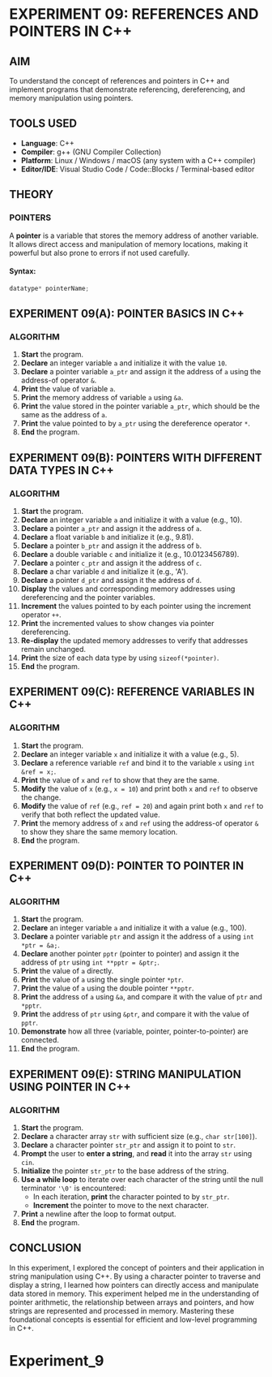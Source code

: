 

# EXPERIMENT 09: REFERENCES AND POINTERS IN C++

## AIM
To understand the concept of references and pointers in C++ and implement programs that demonstrate referencing, dereferencing, and memory manipulation using pointers.

## TOOLS USED
- **Language**: C++  
- **Compiler**: g++ (GNU Compiler Collection)  
- **Platform**: Linux / Windows / macOS (any system with a C++ compiler)  
- **Editor/IDE**: Visual Studio Code / Code::Blocks / Terminal-based editor  

## THEORY

### POINTERS
A **pointer** is a variable that stores the memory address of another variable. It allows direct access and manipulation of memory locations, making it powerful but also prone to errors if not used carefully.

#### Syntax:
```cpp
datatype* pointerName;
```
## EXPERIMENT 09(A): POINTER BASICS IN C++

### ALGORITHM

1. **Start** the program.
2. **Declare** an integer variable `a` and initialize it with the value `10`.
3. **Declare** a pointer variable `a_ptr` and assign it the address of `a` using the address-of operator `&`.
4. **Print** the value of variable `a`.
5. **Print** the memory address of variable `a` using `&a`.
6. **Print** the value stored in the pointer variable `a_ptr`, which should be the same as the address of `a`.
7. **Print** the value pointed to by `a_ptr` using the dereference operator `*`.
8. **End** the program.

## EXPERIMENT 09(B): POINTERS WITH DIFFERENT DATA TYPES IN C++

### ALGORITHM

1. **Start** the program.
2. **Declare** an integer variable `a` and initialize it with a value (e.g., 10).
3. **Declare** a pointer `a_ptr` and assign it the address of `a`.
4. **Declare** a float variable `b` and initialize it (e.g., 9.81).
5. **Declare** a pointer `b_ptr` and assign it the address of `b`.
6. **Declare** a double variable `c` and initialize it (e.g., 10.0123456789).
7. **Declare** a pointer `c_ptr` and assign it the address of `c`.
8. **Declare** a char variable `d` and initialize it (e.g., 'A').
9. **Declare** a pointer `d_ptr` and assign it the address of `d`.
10. **Display** the values and corresponding memory addresses using dereferencing and the pointer variables.
11. **Increment** the values pointed to by each pointer using the increment operator `++`.
12. **Print** the incremented values to show changes via pointer dereferencing.
13. **Re-display** the updated memory addresses to verify that addresses remain unchanged.
14. **Print** the size of each data type by using `sizeof(*pointer)`.
15. **End** the program.

## EXPERIMENT 09(C): REFERENCE VARIABLES IN C++

### ALGORITHM

1. **Start** the program.
2. **Declare** an integer variable `x` and initialize it with a value (e.g., 5).
3. **Declare** a reference variable `ref` and bind it to the variable `x` using `int &ref = x;`.
4. **Print** the value of `x` and `ref` to show that they are the same.
5. **Modify** the value of `x` (e.g., `x = 10`) and print both `x` and `ref` to observe the change.
6. **Modify** the value of `ref` (e.g., `ref = 20`) and again print both `x` and `ref` to verify that both reflect the updated value.
7. **Print** the memory address of `x` and `ref` using the address-of operator `&` to show they share the same memory location.
8. **End** the program.

## EXPERIMENT 09(D): POINTER TO POINTER IN C++

### ALGORITHM

1. **Start** the program.
2. **Declare** an integer variable `a` and initialize it with a value (e.g., 100).
3. **Declare** a pointer variable `ptr` and assign it the address of `a` using `int *ptr = &a;`.
4. **Declare** another pointer `pptr` (pointer to pointer) and assign it the address of `ptr` using `int **pptr = &ptr;`.
5. **Print** the value of `a` directly.
6. **Print** the value of `a` using the single pointer `*ptr`.
7. **Print** the value of `a` using the double pointer `**pptr`.
8. **Print** the address of `a` using `&a`, and compare it with the value of `ptr` and `*pptr`.
9. **Print** the address of `ptr` using `&ptr`, and compare it with the value of `pptr`.
10. **Demonstrate** how all three (variable, pointer, pointer-to-pointer) are connected.
11. **End** the program.

## EXPERIMENT 09(E): STRING MANIPULATION USING POINTER IN C++

### ALGORITHM

1. **Start** the program.
2. **Declare** a character array `str` with sufficient size (e.g., `char str[100]`).
3. **Declare** a character pointer `str_ptr` and assign it to point to `str`.
4. **Prompt** the user to **enter a string**, and **read** it into the array `str` using `cin`.
5. **Initialize** the pointer `str_ptr` to the base address of the string.
6. **Use a while loop** to iterate over each character of the string until the null terminator `'\0'` is encountered:
   - In each iteration, **print** the character pointed to by `str_ptr`.
   - **Increment** the pointer to move to the next character.
7. **Print** a newline after the loop to format output.
8. **End** the program.

## CONCLUSION

In this experiment, I explored the concept of pointers and their application in string manipulation using C++. By using a character pointer to traverse and display a string, I learned how pointers can directly access and manipulate data stored in memory. This experiment helped me in the understanding of pointer arithmetic, the relationship between arrays and pointers, and how strings are represented and processed in memory. Mastering these foundational concepts is essential for efficient and low-level programming in C++.
# Experiment_9
